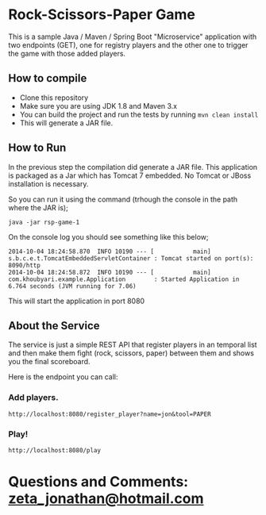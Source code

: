 # Rock-Scissors-Paper Game

This is a sample Java / Maven / Spring Boot "Microservice" application with two endpoints (GET), one for registry players and the other one to trigger the game with those added players.

## How to compile
* Clone this repository 
* Make sure you are using JDK 1.8 and Maven 3.x
* You can build the project and run the tests by running ```mvn clean install```
* This will generate a JAR file.

## How to Run 

In the previous step the compilation did generate a JAR file. This application is packaged as a Jar which has Tomcat 7 embedded. No Tomcat or JBoss installation is necessary. 

So you can run it using the command (trhough the console in the path where the JAR is);

 ```java -jar rsp-game-1```
 
 On the console log you should see something like this below;
```
2014-10-04 18:24:58.870  INFO 10190 --- [           main] s.b.c.e.t.TomcatEmbeddedServletContainer : Tomcat started on port(s): 8090/http
2014-10-04 18:24:58.872  INFO 10190 --- [           main] com.khoubyari.example.Application        : Started Application in 6.764 seconds (JVM running for 7.06)
```

This will start the application in port 8080

## About the Service

The service is just a simple REST API that register players in an temporal list and then make them fight (rock, scissors, paper) between them and shows you the final scoreboard.

Here is the endpoint you can call:

### Add players.

```
http://localhost:8080/register_player?name=jon&tool=PAPER
```

### Play!

```
http://localhost:8080/play
```

# Questions and Comments: zeta_jonathan@hotmail.com





